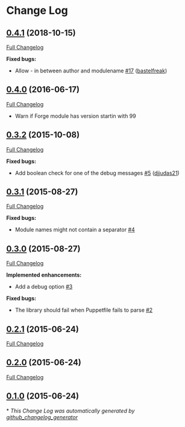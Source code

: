 # Change Log

## [0.4.1](https://github.com/camptocamp/puppetfile-updater/tree/0.4.1) (2018-10-15)
[Full Changelog](https://github.com/camptocamp/puppetfile-updater/compare/0.4.0...0.4.1)

**Fixed bugs:**

- Allow - in between author and modulename [\#17](https://github.com/camptocamp/puppetfile-updater/pull/17) ([bastelfreak](https://github.com/bastelfreak))

## [0.4.0](https://github.com/camptocamp/puppetfile-updater/tree/0.4.0) (2016-06-17)
[Full Changelog](https://github.com/camptocamp/puppetfile-updater/compare/0.3.2...0.4.0)

- Warn if Forge module has version startin with 99

## [0.3.2](https://github.com/camptocamp/puppetfile-updater/tree/0.3.2) (2015-10-08)
[Full Changelog](https://github.com/camptocamp/puppetfile-updater/compare/0.3.1...0.3.2)

**Fixed bugs:**

- Add boolean check for one of the debug messages [\#5](https://github.com/camptocamp/puppetfile-updater/pull/5) ([djjudas21](https://github.com/djjudas21))

## [0.3.1](https://github.com/camptocamp/puppetfile-updater/tree/0.3.1) (2015-08-27)
[Full Changelog](https://github.com/camptocamp/puppetfile-updater/compare/0.3.0...0.3.1)

**Fixed bugs:**

- Module names might not contain a separator [\#4](https://github.com/camptocamp/puppetfile-updater/issues/4)

## [0.3.0](https://github.com/camptocamp/puppetfile-updater/tree/0.3.0) (2015-08-27)
[Full Changelog](https://github.com/camptocamp/puppetfile-updater/compare/0.2.1...0.3.0)

**Implemented enhancements:**

- Add a debug option [\#3](https://github.com/camptocamp/puppetfile-updater/issues/3)

**Fixed bugs:**

- The library should fail when Puppetfile fails to parse [\#2](https://github.com/camptocamp/puppetfile-updater/issues/2)

## [0.2.1](https://github.com/camptocamp/puppetfile-updater/tree/0.2.1) (2015-06-24)
[Full Changelog](https://github.com/camptocamp/puppetfile-updater/compare/0.2.0...0.2.1)

## [0.2.0](https://github.com/camptocamp/puppetfile-updater/tree/0.2.0) (2015-06-24)
[Full Changelog](https://github.com/camptocamp/puppetfile-updater/compare/0.1.0...0.2.0)

## [0.1.0](https://github.com/camptocamp/puppetfile-updater/tree/0.1.0) (2015-06-24)


\* *This Change Log was automatically generated by [github_changelog_generator](https://github.com/skywinder/Github-Changelog-Generator)*
